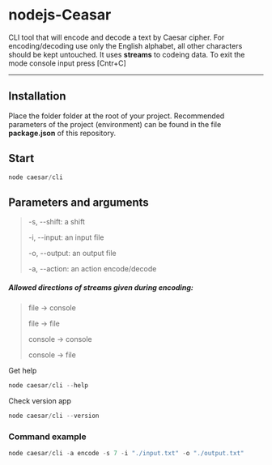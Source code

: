 # nodejs-Ceasar
CLI tool that will encode and decode a text by Caesar cipher. For encoding/decoding use only the English alphabet, all other characters should be kept untouched.
It uses <strong>streams</strong> to codeing data.
To exit the mode console input press [Cntr+C]
***
## Installation
Place the folder folder at the root of your project. Recommended parameters of the project (environment) can be found in the file <strong>package.json</strong> of this repository.
## Start
```javascript
node caesar/cli
```
## Parameters and arguments
> <p>-s, --shift: a shift</p>
> <p>-i, --input: an input file</p>
> <p>-o, --output: an output file</p>
> <p>-a, --action: an action encode/decode</p>

##### Allowed directions of streams given during encoding:
> <p>file -> console</p>
> <p>file -> file</p>
> <p>console -> console</p>
> <p>console -> file</p>
> 
Get help 
```js
node caesar/cli --help
```
Check version app
```js
node caesar/cli --version
```
### Command example
```js
node caesar/cli -a encode -s 7 -i "./input.txt" -o "./output.txt"
```

